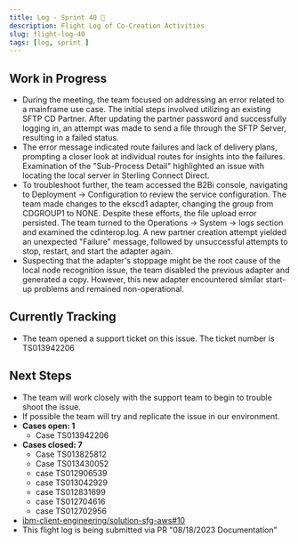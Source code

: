 ```yaml
---
title: Log - Sprint 40 🛫
description: Flight Log of Co-Creation Activities
slug: flight-log-40
tags: [log, sprint ]
---
```


## Work in Progress
- During the meeting, the team focused on addressing an error related to a mainframe use case. The initial steps involved utilizing an existing SFTP CD Partner. After updating the partner password and successfully logging in, an attempt was made to send a file through the SFTP Server, resulting in a failed status. 
- The error message indicated route failures and lack of delivery plans, prompting a closer look at individual routes for insights into the failures. Examination of the "Sub-Process Detail" highlighted an issue with locating the local server in Sterling Connect Direct.
- To troubleshoot further, the team accessed the B2Bi console, navigating to Deployment -> Configuration to review the service configuration. The team made changes to the ekscd1 adapter, changing the group from CDGROUP1 to NONE. Despite these efforts, the file upload error persisted. The team turned to the Operations -> System -> logs section and examined the cdinterop.log. A new partner creation attempt yielded an unexpected "Failure" message, followed by unsuccessful attempts to stop, restart, and start the adapter again.
- Suspecting that the adapter's stoppage might be the root cause of the local node recognition issue, the team disabled the previous adapter and generated a copy. However, this new adapter encountered similar start-up problems and remained non-operational. 
## Currently Tracking
- The team opened a support ticket on this issue. The ticket number is TS013942206
## Next Steps
- The team will work closely with the support team to begin to trouble shoot the issue.
- If possible the team will try and replicate the issue in our environment. 
- **Cases open: 1**
  - Case TS013942206
- **Cases closed: 7**
  - Case TS013825812
  - Case TS013430052
  - case TS012906539
  - case TS013042929
  - case TS012831699
  - case TS012704616
  - case TS012702956  
- [ibm-client-engineering/solution-sfg-aws#10](https://zenhub.ibm.com/workspaces/st5-action-information-center-64343620d0cfd0000f03a114/issues/ibm-client-engineering/solution-sfg-aws/10)
- This flight log is being submitted via PR "08/18/2023 Documentation"